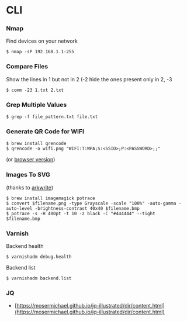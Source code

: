 # CLI

### Nmap 

Find devices on your network

```text
$ nmap -sP 192.168.1.1-255
```

### Compare Files

Show the lines in 1 but not in 2 \(-2 hide the ones present only in 2, -3 

```text
$ comm -23 1.txt 2.txt
```

### Grep Multiple Values 

```text
$ grep -f file_pattern.txt file.txt
```

### Generate QR Code for WIFI

```text
$ brew install qrencode
$ qrencode -o wifi.png "WIFI:T:WPA;S:<SSID>;P:<PASSWORD>;;"
```

\(or [browser version](https://qifi.org/)\)

### Images To SVG

\(thanks to [arkwrite](https://twitter.com/arkwrite/status/1212082448567349248?s=20)\)

```text
$ brew install imagemagick potrace 
$ convert $filename.png -type Grayscale -scale "100%" -auto-gamma -auto-level -brightness-contrast 40x40 $filename.bmp
$ potrace -s -H 400pt -t 10 -z black -C "#444444" --tight $filename.bmp
```

### Varnish

Backend health

```text
$ varnishadm debug.health
```

Backend list

```text
$ varnishadm backend.list
```

### JQ 

* [https://mosermichael.github.io/jq-illustrated/dir/content.html](https://mosermichael.github.io/jq-illustrated/dir/content.html)

